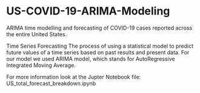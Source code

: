 # US-COVID-19-ARIMA-Modeling
ARIMA time modelling and forecasting of COVID-19 cases reported across the entire United States. 

Time Series Forecasting
The process of using a statistical model to predict future values of a time series based on past results and present data. For our model we used ARIMA model, which stands for AutoRegressive Integrated Moving Average.

For more information look at the Jupter Notebook file: <br>
US_total_forecast_breakdown.ipynb
